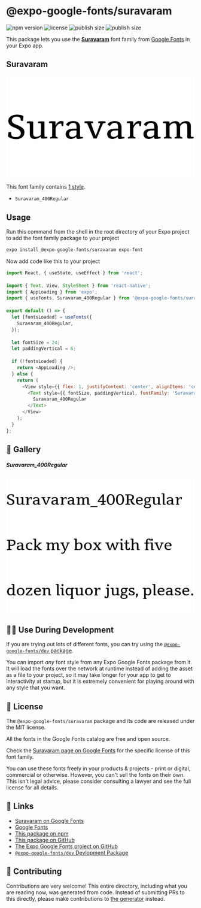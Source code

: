 # @expo-google-fonts/suravaram

![npm version](https://flat.badgen.net/npm/v/@expo-google-fonts/suravaram)
![license](https://flat.badgen.net/github/license/expo/google-fonts)
![publish size](https://flat.badgen.net/packagephobia/install/@expo-google-fonts/suravaram)
![publish size](https://flat.badgen.net/packagephobia/publish/@expo-google-fonts/suravaram)

This package lets you use the [**Suravaram**](https://fonts.google.com/specimen/Suravaram) font family from [Google Fonts](https://fonts.google.com/) in your Expo app.

## Suravaram

![Suravaram](./font-family.png)

This font family contains [1 style](#-gallery).

- `Suravaram_400Regular`

## Usage

Run this command from the shell in the root directory of your Expo project to add the font family package to your project
```sh
expo install @expo-google-fonts/suravaram expo-font
```

Now add code like this to your project
```js
import React, { useState, useEffect } from 'react';

import { Text, View, StyleSheet } from 'react-native';
import { AppLoading } from 'expo';
import { useFonts, Suravaram_400Regular } from '@expo-google-fonts/suravaram';

export default () => {
  let [fontsLoaded] = useFonts({
    Suravaram_400Regular,
  });

  let fontSize = 24;
  let paddingVertical = 6;

  if (!fontsLoaded) {
    return <AppLoading />;
  } else {
    return (
      <View style={{ flex: 1, justifyContent: 'center', alignItems: 'center' }}>
        <Text style={{ fontSize, paddingVertical, fontFamily: 'Suravaram_400Regular' }}>
          Suravaram_400Regular
        </Text>
      </View>
    );
  }
};

```

## 🔡 Gallery

##### Suravaram_400Regular
![Suravaram_400Regular](./Suravaram_400Regular.ttf.png)


## 👩‍💻 Use During Development

If you are trying out lots of different fonts, you can try using the [`@expo-google-fonts/dev` package](https://github.com/expo/google-fonts/tree/master/font-packages/dev#readme).

You can import *any* font style from any Expo Google Fonts package from it. It will load the fonts
over the network at runtime instead of adding the asset as a file to your project, so it may take longer
for your app to get to interactivity at startup, but it is extremely convenient
for playing around with any style that you want.

## 📖 License

The `@expo-google-fonts/suravaram` package and its code are released under the MIT license.

All the fonts in the Google Fonts catalog are free and open source.

Check the [Suravaram page on Google Fonts](https://fonts.google.com/specimen/Suravaram) for the specific license of this font family.

You can use these fonts freely in your products & projects - print or digital, commercial or otherwise. However, you can't sell the fonts on their own. This isn't legal advice, please consider consulting a lawyer and see the full license for all details.

## 🔗 Links

- [Suravaram on Google Fonts](https://fonts.google.com/specimen/Suravaram)
- [Google Fonts](https://fonts.google.com/)
- [This package on npm](https://www.npmjs.com/package/@expo-google-fonts/suravaram)
- [This package on GitHub](https://github.com/expo/google-fonts/tree/master/font-packages/suravaram)
- [The Expo Google Fonts project on GitHub](https://github.com/expo/google-fonts)
- [`@expo-google-fonts/dev` Devlopment Package](https://github.com/expo/google-fonts/tree/master/font-packages/dev)

## 🤝 Contributing

Contributions are very welcome! This entire directory, including what you are reading now, was generated from code. Instead of submitting PRs to this directly, please make contributions to [the generator](https://github.com/expo/google-fonts/tree/master/packages/generator) instead.

